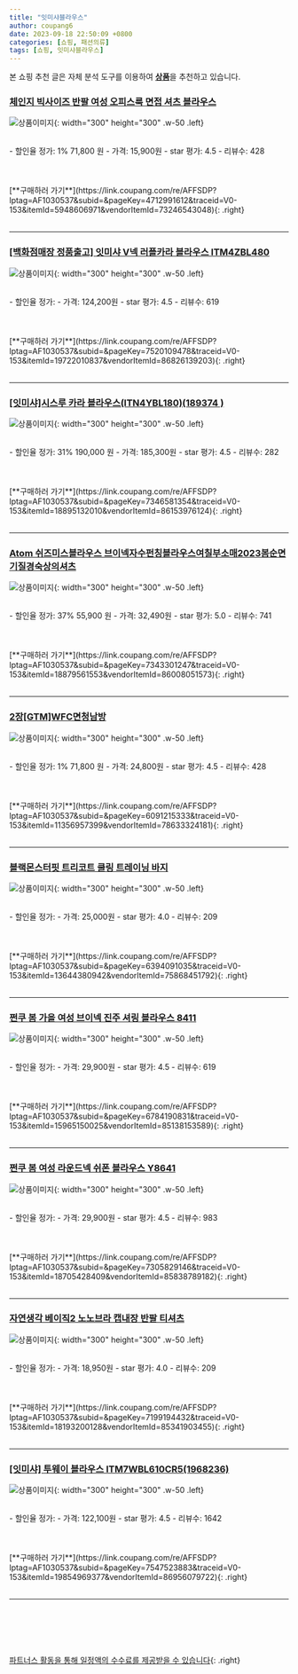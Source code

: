 ```yaml
---
title: "잇미샤블라우스"
author: coupang6
date: 2023-09-18 22:50:09 +0800
categories: [쇼핑, 패션의류]
tags: [쇼핑, 잇미샤블라우스]
---
```


본 쇼핑 추천 글은 자체 분석 도구를 이용하여 [**상품**](https://link.coupang.com/a/bao1ui)을 추천하고 있습니다.

### [체인지 빅사이즈 반팔 여성 오피스룩 면접 셔츠 블라우스](https://link.coupang.com/re/AFFSDP?lptag=AF1030537&subid=&pageKey=4712991612&traceid=V0-153&itemId=5948606971&vendorItemId=73246543048)

![상품이미지](https://thumbnail7.coupangcdn.com/thumbnails/remote/230x230ex/image/vendor_inventory/77c4/553bf3f9edd894a823ab3e3381ce7a2d182c4eb48e2dd83aed5485043166.jpg){: width="300" height="300" .w-50 .left}


<br>
- 할인율 정가: 1%  71,800   원
- 가격: 15,900원
- star 평가: 4.5
- 리뷰수: 428
<br>
<br>
<br>
<br>
[**구매하러 가기**](https://link.coupang.com/re/AFFSDP?lptag=AF1030537&subid=&pageKey=4712991612&traceid=V0-153&itemId=5948606971&vendorItemId=73246543048){: .right}
<br>
<br>

---

### [[백화점매장 정품출고] 잇미샤 V넥 러플카라 블라우스 ITM4ZBL480](https://link.coupang.com/re/AFFSDP?lptag=AF1030537&subid=&pageKey=7520109478&traceid=V0-153&itemId=19722010837&vendorItemId=86826139203)

![상품이미지](https://thumbnail6.coupangcdn.com/thumbnails/remote/230x230ex/image/vendor_inventory/b032/16fd580b302469316b5739701c6cb57ad9887a58965dd8d4c47ab339f2db.jpg){: width="300" height="300" .w-50 .left}


<br>
- 할인율 정가: 
- 가격: 124,200원
- star 평가: 4.5
- 리뷰수: 619
<br>
<br>
<br>
<br>
[**구매하러 가기**](https://link.coupang.com/re/AFFSDP?lptag=AF1030537&subid=&pageKey=7520109478&traceid=V0-153&itemId=19722010837&vendorItemId=86826139203){: .right}
<br>
<br>

---

### [[잇미샤]시스루 카라 블라우스(ITN4YBL180)(189374 )](https://link.coupang.com/re/AFFSDP?lptag=AF1030537&subid=&pageKey=7346581354&traceid=V0-153&itemId=18895132010&vendorItemId=86153976124)

![상품이미지](https://thumbnail6.coupangcdn.com/thumbnails/remote/230x230ex/image/vendor_inventory/0f3d/b092f8de19af46cc99d181c439da0ec625334f4e09710f032532e5f975af.JPG){: width="300" height="300" .w-50 .left}


<br>
- 할인율 정가: 31%  190,000   원
- 가격: 185,300원
- star 평가: 4.5
- 리뷰수: 282
<br>
<br>
<br>
<br>
[**구매하러 가기**](https://link.coupang.com/re/AFFSDP?lptag=AF1030537&subid=&pageKey=7346581354&traceid=V0-153&itemId=18895132010&vendorItemId=86153976124){: .right}
<br>
<br>

---

### [Atom 쉬즈미스블라우스 브이넥자수펀칭블라우스여칠부소매2023봄순면기질경숙상의셔츠](https://link.coupang.com/re/AFFSDP?lptag=AF1030537&subid=&pageKey=7343301247&traceid=V0-153&itemId=18879561553&vendorItemId=86008051573)

![상품이미지](https://thumbnail9.coupangcdn.com/thumbnails/remote/230x230ex/image/vendor_inventory/615a/f665416d8b6c0038507d349636737f74aa6188ca0b0bb2ac5008fdb54b72.jpg){: width="300" height="300" .w-50 .left}


<br>
- 할인율 정가: 37%  55,900   원
- 가격: 32,490원
- star 평가: 5.0
- 리뷰수: 741
<br>
<br>
<br>
<br>
[**구매하러 가기**](https://link.coupang.com/re/AFFSDP?lptag=AF1030537&subid=&pageKey=7343301247&traceid=V0-153&itemId=18879561553&vendorItemId=86008051573){: .right}
<br>
<br>

---

### [2장[GTM]WFC면청남방](https://link.coupang.com/re/AFFSDP?lptag=AF1030537&subid=&pageKey=6091215333&traceid=V0-153&itemId=11356957399&vendorItemId=78633324181)

![상품이미지](https://thumbnail7.coupangcdn.com/thumbnails/remote/230x230ex/image/vendor_inventory/789f/e42d8658d5a443c9491d1c413d4f04f22b0ade443aa17a0da8194b6ab56f.jpg){: width="300" height="300" .w-50 .left}


<br>
- 할인율 정가: 1%  71,800   원
- 가격: 24,800원
- star 평가: 4.5
- 리뷰수: 428
<br>
<br>
<br>
<br>
[**구매하러 가기**](https://link.coupang.com/re/AFFSDP?lptag=AF1030537&subid=&pageKey=6091215333&traceid=V0-153&itemId=11356957399&vendorItemId=78633324181){: .right}
<br>
<br>

---

### [블랙몬스터핏 트리코트 쿨링 트레이닝 바지](https://link.coupang.com/re/AFFSDP?lptag=AF1030537&subid=&pageKey=6394091035&traceid=V0-153&itemId=13644380942&vendorItemId=75868451792)

![상품이미지](https://thumbnail8.coupangcdn.com/thumbnails/remote/230x230ex/image/vendor_inventory/c8be/1f811fc89f862df67a7cc2b33485456831b865d71418af792a5819dab1e1.jpg){: width="300" height="300" .w-50 .left}


<br>
- 할인율 정가: 
- 가격: 25,000원
- star 평가: 4.0
- 리뷰수: 209
<br>
<br>
<br>
<br>
[**구매하러 가기**](https://link.coupang.com/re/AFFSDP?lptag=AF1030537&subid=&pageKey=6394091035&traceid=V0-153&itemId=13644380942&vendorItemId=75868451792){: .right}
<br>
<br>

---

### [쩐쿠 봄 가을 여성 브이넥 진주 셔링 블라우스 8411](https://link.coupang.com/re/AFFSDP?lptag=AF1030537&subid=&pageKey=6784190831&traceid=V0-153&itemId=15965150025&vendorItemId=85138153589)

![상품이미지](https://thumbnail6.coupangcdn.com/thumbnails/remote/230x230ex/image/vendor_inventory/ca92/e52c3fb12915de419f76d75e741fc1e546b0dc268247660c84da54c4663c.jpeg){: width="300" height="300" .w-50 .left}


<br>
- 할인율 정가: 
- 가격: 29,900원
- star 평가: 4.5
- 리뷰수: 619
<br>
<br>
<br>
<br>
[**구매하러 가기**](https://link.coupang.com/re/AFFSDP?lptag=AF1030537&subid=&pageKey=6784190831&traceid=V0-153&itemId=15965150025&vendorItemId=85138153589){: .right}
<br>
<br>

---

### [쩐쿠 봄 여성 라운드넥 쉬폰 블라우스 Y8641](https://link.coupang.com/re/AFFSDP?lptag=AF1030537&subid=&pageKey=7305829146&traceid=V0-153&itemId=18705428409&vendorItemId=85838789182)

![상품이미지](https://thumbnail6.coupangcdn.com/thumbnails/remote/230x230ex/image/vendor_inventory/55d7/006d2250c1be8045bbc10ea10ee63a0592be58ea0be4d20207075713851e.jpeg){: width="300" height="300" .w-50 .left}


<br>
- 할인율 정가: 
- 가격: 29,900원
- star 평가: 4.5
- 리뷰수: 983
<br>
<br>
<br>
<br>
[**구매하러 가기**](https://link.coupang.com/re/AFFSDP?lptag=AF1030537&subid=&pageKey=7305829146&traceid=V0-153&itemId=18705428409&vendorItemId=85838789182){: .right}
<br>
<br>

---

### [자연생각 베이직2 노노브라 캡내장 반팔 티셔츠](https://link.coupang.com/re/AFFSDP?lptag=AF1030537&subid=&pageKey=7199194432&traceid=V0-153&itemId=18193200128&vendorItemId=85341903455)

![상품이미지](https://thumbnail9.coupangcdn.com/thumbnails/remote/230x230ex/image/vendor_inventory/472f/231afeefc5c3e906bf522411dd4e0759013d2cca47c645b6d3310faef1a1.jpg){: width="300" height="300" .w-50 .left}


<br>
- 할인율 정가: 
- 가격: 18,950원
- star 평가: 4.0
- 리뷰수: 209
<br>
<br>
<br>
<br>
[**구매하러 가기**](https://link.coupang.com/re/AFFSDP?lptag=AF1030537&subid=&pageKey=7199194432&traceid=V0-153&itemId=18193200128&vendorItemId=85341903455){: .right}
<br>
<br>

---

### [[잇미샤] 투웨이 블라우스 ITM7WBL610CR5(1968236)](https://link.coupang.com/re/AFFSDP?lptag=AF1030537&subid=&pageKey=7547523883&traceid=V0-153&itemId=19854969377&vendorItemId=86956079722)

![상품이미지](https://thumbnail9.coupangcdn.com/thumbnails/remote/230x230ex/image/vendor_inventory/99a4/70911adf8d3f55ebdd2dc0169b9677949e4c6836dcc5ea77c7f79cd95c42.JPG){: width="300" height="300" .w-50 .left}


<br>
- 할인율 정가: 
- 가격: 122,100원
- star 평가: 4.5
- 리뷰수: 1642
<br>
<br>
<br>
<br>
[**구매하러 가기**](https://link.coupang.com/re/AFFSDP?lptag=AF1030537&subid=&pageKey=7547523883&traceid=V0-153&itemId=19854969377&vendorItemId=86956079722){: .right}
<br>
<br>

---
<br><br><br><br><br> [파트너스 활동을 통해 일정액의 수수료를 제공받을 수 있습니다](https://link.coupang.com/a/bao1ui){: .right}